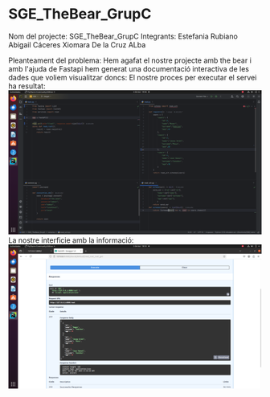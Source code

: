 # SGE_TheBear_GrupC
Nom del projecte: SGE_TheBear_GrupC
Integrants:
Estefania Rubiano
Abigail Cáceres
Xiomara De la Cruz
ALba 

Pleanteament del problema: Hem agafat el nostre projecte amb the bear i amb l'ajuda de Fastapi hem generat una documentació interactiva de les dades que voliem visualitzar doncs:
El nostre proces per executar el servei ha resultat:
![Codificació](./Captures/Codi.png)
La nostre interficie amb la informació:
![Resultat](./Captures/Resultat.png)

